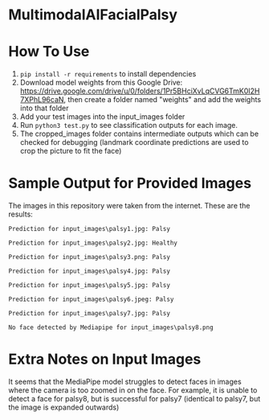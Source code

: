 # MultimodalAIFacialPalsy
# How To Use
1. ```pip install -r requirements``` to install dependencies
2. Download model weights from this Google Drive: https://drive.google.com/drive/u/0/folders/1Pr5BHciXvLqCVG6TmK0I2H7XPhL96caN, then create a folder named "weights" and add the weights into that folder
2. Add your test images into the input_images folder
3. Run ```python3 test.py``` to see classification outputs for each image.
4. The cropped_images folder contains intermediate outputs which can be checked for debugging (landmark coordinate predictions are used to crop the picture to fit the face)

# Sample Output for Provided Images
The images in this repository were taken from the internet. These are the results:
```
Prediction for input_images\palsy1.jpg: Palsy

Prediction for input_images\palsy2.jpg: Healthy

Prediction for input_images\palsy3.png: Palsy

Prediction for input_images\palsy4.jpg: Palsy

Prediction for input_images\palsy5.jpg: Palsy

Prediction for input_images\palsy6.jpeg: Palsy

Prediction for input_images\palsy7.jpg: Palsy

No face detected by Mediapipe for input_images\palsy8.png
```

# Extra Notes on Input Images
It seems that the MediaPipe model struggles to detect faces in images where the camera is too zoomed in on the face. For example, it is unable to detect a face for palsy8, but is successful for palsy7 (identical to palsy7, but the image is expanded outwards)
